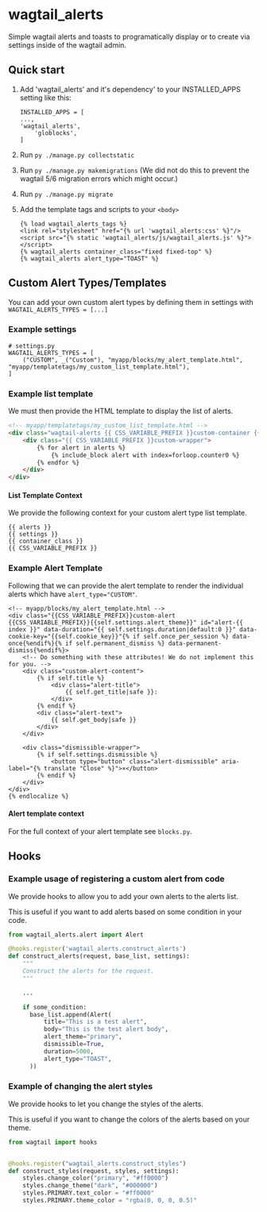 wagtail_alerts
==============

Simple wagtail alerts and toasts to programatically display or to create via settings inside of the wagtail admin.

Quick start
-----------

1. Add 'wagtail_alerts' and it's dependency' to your INSTALLED_APPS setting like this:

   ```
   INSTALLED_APPS = [
   ...,
   'wagtail_alerts',
       'globlocks',
   ]
   ```
2. Run `py ./manage.py collectstatic`
3. Run `py ./manage.py makemigrations` (We did not do this to prevent the wagtail 5/6 migration errors which might occur.)
4. Run `py ./manage.py migrate`
5. Add the template tags and scripts to your ``<body>``

   ```
   {% load wagtail_alerts_tags %}
   <link rel="stylesheet" href="{% url 'wagtail_alerts:css' %}"/>
   <script src="{% static 'wagtail_alerts/js/wagtail_alerts.js' %}"></script>
   {% wagtail_alerts container_class="fixed fixed-top" %}
   {% wagtail_alerts alert_type="TOAST" %}
   ```

## Custom Alert Types/Templates

You can add your own custom alert types by defining them in settings with `WAGTAIL_ALERTS_TYPES = [...]`

### Example settings

```
# settings.py
WAGTAIL_ALERTS_TYPES = [
    ("CUSTOM", _("Custom"), "myapp/blocks/my_alert_template.html", "myapp/templatetags/my_custom_list_template.html"),
]
```

### **Example list template**

We must then provide the HTML template to display the list of alerts.

```html
<!-- myapp/templatetags/my_custom_list_template.html -->
<div class="wagtail-alerts {{ CSS_VARIABLE_PREFIX }}custom-container {{ container_class }}">
    <div class="{{ CSS_VARIABLE_PREFIX }}custom-wrapper">
        {% for alert in alerts %}
            {% include_block alert with index=forloop.counter0 %}
        {% endfor %}
    </div>
</div>

```

#### List Template Context

We provide the following context for your custom alert type list template.

```
{{ alerts }}
{{ settings }}
{{ container_class }}
{{ CSS_VARIABLE_PREFIX }}
```

### Example Alert Template

Following that we can provide the alert template to render the individual alerts which have `alert_type="CUSTOM"`.

```
<!-- myapp/blocks/my_alert_template.html -->
<div class="{{CSS_VARIABLE_PREFIX}}custom-alert {{CSS_VARIABLE_PREFIX}}{{self.settings.alert_theme}}" id="alert-{{ index }}" data-duration="{{ self.settings.duration|default:0 }}" data-cookie-key="{{self.cookie_key}}"{% if self.once_per_session %} data-once{%endif%}{% if self.permanent_dismiss %} data-permanent-dismiss{%endif%}>
    <!-- Do something with these attributes! We do not implement this for you. -->
    <div class="custom-alert-content">
        {% if self.title %}
            <div class="alert-title">
                {{ self.get_title|safe }}:
            </div>
        {% endif %}
        <div class="alert-text">
            {{ self.get_body|safe }}
        </div>
    </div>
  
    <div class="dismissible-wrapper">
        {% if self.settings.dismissible %}
            <button type="button" class="alert-dismissible" aria-label="{% translate "Close" %}">×</button>
        {% endif %}
    </div>
</div>
{% endlocalize %}
```

#### Alert template context

For the full context of your alert template see `blocks.py`.

## Hooks

### Example usage of registering a custom alert from code

We provide hooks to allow you to add your own alerts to the alerts list.

This is useful if you want to add alerts based on some condition in your code.

```python
from wagtail_alerts.alert import Alert

@hooks.register('wagtail_alerts.construct_alerts')
def construct_alerts(request, base_list, settings):
    """
    Construct the alerts for the request.
    """

    ...

    if some_condition:
      base_list.append(Alert(
          title="This is a test alert",
          body="This is the test alert body",
          alert_theme="primary",
          dismissible=True,
          duration=5000,
          alert_type="TOAST",
      ))


```

### Example of changing the alert styles

We provide hooks to let you change the styles of the alerts.

This is useful if you want to change the colors of the alerts based on your theme.

```python
from wagtail import hooks


@hooks.register("wagtail_alerts.construct_styles")
def construct_styles(request, styles, settings):
    styles.change_color("primary", "#ff0000")
    styles.change_theme("dark", "#000000")
    styles.PRIMARY.text_color = "#ff0000"
    styles.PRIMARY.theme_color = "rgba(0, 0, 0, 0.5)"

```
